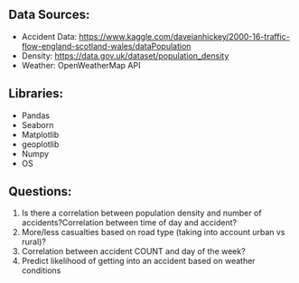 ## Data Sources:
- Accident Data: https://www.kaggle.com/daveianhickey/2000-16-traffic-flow-england-scotland-wales/dataPopulation 
- Density: https://data.gov.uk/dataset/population_density
- Weather: OpenWeatherMap API

## Libraries:
- Pandas 
- Seaborn 
- Matplotlib
- geoplotlib
- Numpy
- OS

## Questions:
1. Is there a correlation between population density and number of accidents?Correlation between time of day and accident?
2. More/less casualties based on road type (taking into account urban vs rural)?
3. Correlation between accident COUNT and day of the week?
4. Predict likelihood of getting into an accident based on weather conditions